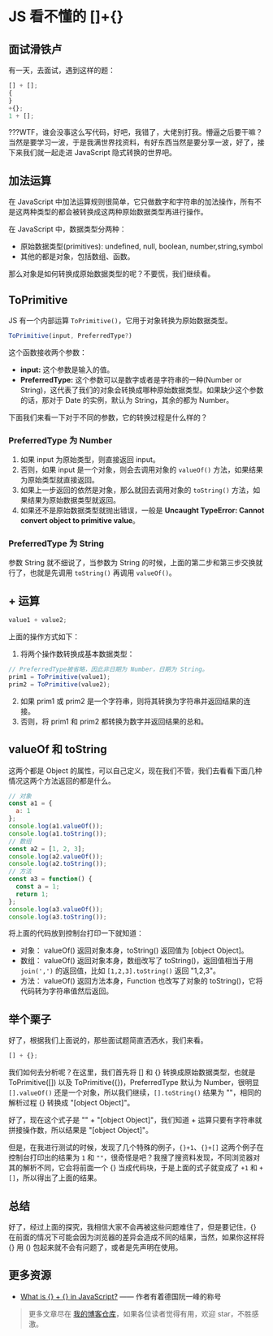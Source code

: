 # JS 看不懂的 []+{}

## 面试滑铁卢

有一天，去面试，遇到这样的题：

```js
[] + [];
{
}
+{};
1 + [];
```

???WTF，谁会没事这么写代码，好吧，我错了，大佬别打我。懵逼之后要干嘛？当然是要学习一波，于是我满世界找资料，有好东西当然是要分享一波，好了，接下来我们就一起走进 JavaScript 隐式转换的世界吧。

## 加法运算

在 JavaScript 中加法运算规则很简单，它只做数字和字符串的加法操作，所有不是这两种类型的都会被转换成这两种原始数据类型再进行操作。

在 JavaScript 中，数据类型分两种：

- 原始数据类型(primitives): undefined, null, boolean, number,string,symbol
- 其他的都是对象，包括数组、函数。

那么对象是如何转换成原始数据类型的呢？不要慌，我们继续看。

## ToPrimitive

JS 有一个内部运算 `ToPrimitive()`，它用于对象转换为原始数据类型。

```js
ToPrimitive(input, PreferredType?)
```

这个函数接收两个参数：

- **input:** 这个参数是输入的值。
- **PreferredType:** 这个参数可以是数字或者是字符串的一种(Number or String)，这代表了我们的对象会转换成哪种原始数据类型。如果缺少这个参数的话，那对于 Date 的实例，默认为 String，其余的都为 Number。

下面我们来看一下对于不同的参数，它的转换过程是什么样的？

### PreferredType 为 Number

1. 如果 input 为原始类型，则直接返回 input。
2. 否则，如果 input 是一个对象，则会去调用对象的 `valueOf()` 方法，如果结果为原始类型就直接返回。
3. 如果上一步返回的依然是对象，那么就回去调用对象的 `toString()` 方法，如果结果为原始数据类型就返回。
4. 如果还不是原始数据类型就抛出错误，一般是 **Uncaught TypeError: Cannot convert object to primitive value**。

### PreferredType 为 String

参数 String 就不细说了，当参数为 String 的时候，上面的第二步和第三步交换就行了，也就是先调用 `toString()` 再调用 `valueOf()`。

## + 运算

```js
value1 + value2;
```

上面的操作方式如下：

1. 将两个操作数转换成基本数据类型：

```js
// PreferredType被省略，因此非日期为 Number，日期为 String。
prim1 = ToPrimitive(value1);
prim2 = ToPrimitive(value2);
```

2. 如果 prim1 或 prim2 是一个字符串，则将其转换为字符串并返回结果的连接。
3. 否则，将 prim1 和 prim2 都转换为数字并返回结果的总和。

## valueOf 和 toString

这两个都是 Object 的属性，可以自己定义，现在我们不管，我们去看看下面几种情况这两个方法返回的都是什么。

```js
// 对象
const a1 = {
  a: 1
};
console.log(a1.valueOf());
console.log(a1.toString());
// 数组
const a2 = [1, 2, 3];
console.log(a2.valueOf());
console.log(a2.toString());
// 方法
const a3 = function() {
  const a = 1;
  return 1;
};
console.log(a3.valueOf());
console.log(a3.toString());
```

将上面的代码放到控制台打印一下就知道：

- 对象： valueOf() 返回对象本身，toString() 返回值为 [object Object]。
- 数组： valueOf() 返回对象本身，数组改写了 toString()，返回值相当于用 `join(',')` 的返回值，比如 `[1,2,3].toString()` 返回 "1,2,3"。
- 方法： valueOf() 返回方法本身，Function 也改写了对象的 toString()，它将代码转为字符串值然后返回。

## 举个栗子

好了，根据我们上面说的，那些面试题简直洒洒水，我们来看。

```js
[] + {};
```

我们如何去分析呢？在这里，我们首先将 [] 和 {} 转换成原始数据类型，也就是 ToPrimitive([]) 以及 ToPrimitive({})，PreferredType 默认为 Number，很明显 `[].valueOf()` 还是一个对象，所以我们继续，`[].toString()` 结果为 ""，相同的解析过程 {} 转换成 "[object Object]"。

好了，现在这个式子是 "" + "[object Object]"，我们知道 + 运算只要有字符串就拼接操作数，所以结果是 "[object Object]"。

但是，在我进行测试的时候，发现了几个特殊的例子，`{}+1`、`{}+[]` 这两个例子在控制台打印出的结果为 `1` 和 `""`，很奇怪是吧？我搜了搜资料发现，不同浏览器对其的解析不同，它会将前面一个 {} 当成代码块，于是上面的式子就变成了 `+1` 和 `+[]`，所以得出了上面的结果。

## 总结

好了，经过上面的探究，我相信大家不会再被这些问题难住了，但是要记住，{} 在前面的情况下可能会因为浏览器的差异会造成不同的结果，当然，如果你这样将 {} 用 () 包起来就不会有问题了，或者是先声明在使用。

## 更多资源

- [What is {} + {} in JavaScript?](http://2ality.com/2012/01/object-plus-object.html) —— 作者有着德国阮一峰的称号

> 更多文章尽在 [我的博客仓库](https://github.com/balancelove/readingNotes/)，如果各位读者觉得有用，欢迎 star，不胜感激。
